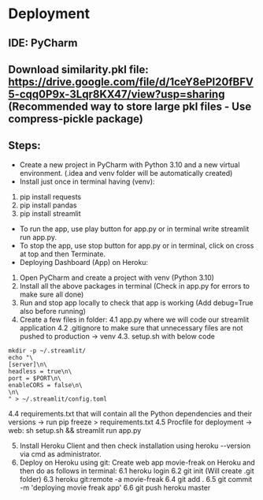# Deployment
## IDE: PyCharm
## Download similarity.pkl file: https://drive.google.com/file/d/1ceY8ePl20fBFV5-cqq0P9x-3Lqr8KX47/view?usp=sharing (Recommended way to store large pkl files - Use compress-pickle package)
## Steps:
* Create a new project in PyCharm with Python 3.10 and a new virtual environment. (.idea and venv folder will be automatically created)
* Install just once in terminal having (venv):
1. pip install requests
2. pip install pandas
3. pip install streamlit
* To run the app, use play button for app.py or in terminal write streamlit run app.py.
* To stop the app, use stop button for app.py or in terminal, click on cross at top and then Terminate.
* Deploying Dashboard (App) on Heroku:
1. Open PyCharm and create a project with venv (Python 3.10)
2. Install all the above packages in terminal (Check in app.py for errors to make sure all done)
3. Run and stop app locally to check that app is working (Add debug=True also before running)
4. Create a few files in folder:
4.1 app.py where we will code our streamlit application
4.2 .gitignore to make sure that unnecessary files are not pushed to production -> venv
4.3. setup.sh with below code
```
mkdir -p ~/.streamlit/
echo "\
[server]\n\
headless = true\n\
port = $PORT\n\
enableCORS = false\n\
\n\
" > ~/.streamlit/config.toml
```
4.4 requirements.txt that will contain all the Python dependencies and their versions -> run pip freeze > requirements.txt
4.5 Procfile for deployment -> web: sh setup.sh && streamlit run app.py

5. Install Heroku Client and then check installation using heroku --version via cmd as administrator.
6. Deploy on Heroku using git: Create web app movie-freak on Heroku and then do as follows in terminal:
6.1 heroku login
6.2 git init (Will create .git folder)
6.3 heroku git:remote -a movie-freak
6.4 git add .
6.5 git commit -m 'deploying movie freak app'
6.6 git push heroku master

